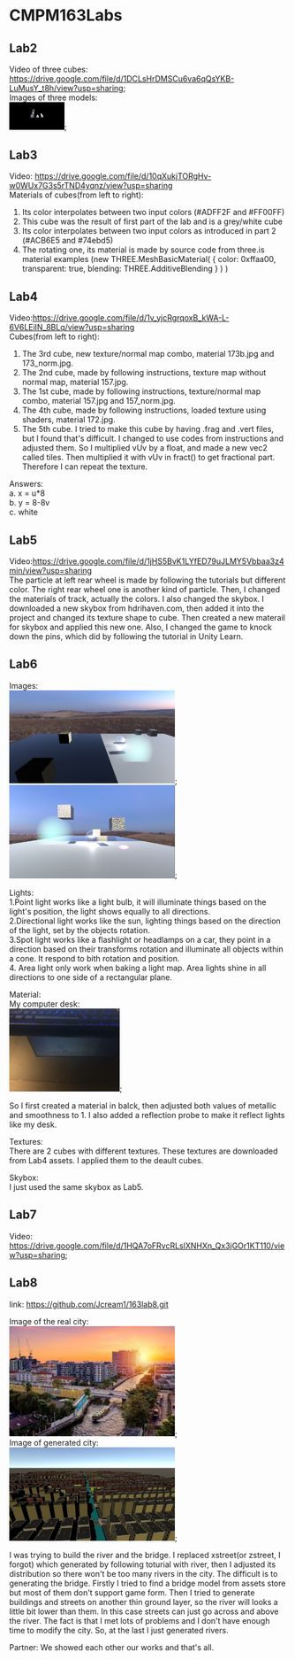 # CMPM163Labs
## Lab2
Video of three cubes: https://drive.google.com/file/d/1DCLsHrDMSCu6va6qQsYKB-LuMusY_t8h/view?usp=sharing;   
Images of three models:   
<img src="Images/lab2part2sc.png" width="100">;

## Lab3
Video: https://drive.google.com/file/d/10qXukjTORgHv-w0WUx7G3s5rTND4yqnz/view?usp=sharing     
Materials of cubes(from left to right): 
1. Its color interpolates between two input colors (#ADFF2F and #FF00FF)    
2. This cube was the result of first part of the lab and is a grey/white cube   
  3. Its color interpolates between two input colors as introduced in part 2 (#ACB6E5 and #74ebd5)    
4. The rotating one, its material is made by source code from three.is material examples (new THREE.MeshBasicMaterial( { color: 0xffaa00, transparent: true, blending: THREE.AdditiveBlending } ) )   

## Lab4
Video:https://drive.google.com/file/d/1v_yjcRgrqoxB_kWA-L-6V6LEiIN_8BLq/view?usp=sharing    
Cubes(from left to right):  
1. The 3rd cube, new texture/normal map combo, material 173b.jpg and 173_norm.jpg.    
2. The 2nd cube, made by following instructions, texture map without normal map, material 157.jpg.    
3. The 1st cube, made by following instructions, texture/normal map combo, material 157.jpg and 157_norm.jpg.
4. The 4th cube, made by following instructions, loaded texture using shaders, material 172.jpg.    
5. The 5th cube. I tried to make this cube by having .frag and .vert files, but I found that's difficult. I changed to use codes from instructions and adjusted them. So I multiplied vUv by a float, and made a new vec2 called tiles. Then multiplied it with vUv in fract() to get fractional part. Therefore I can repeat the texture.    
    
Answers:    
  a. x = u*8  
  b. y = 8-8v   
  c. white

## Lab5
Video:https://drive.google.com/file/d/1jHS5BvK1LYfED79uJLMY5Vbbaa3z4min/view?usp=sharing    
The particle at left rear wheel is made by following the tutorials but different color. The right rear wheel one is another kind of particle. Then, I changed the materials of track, actually the colors. I also changed the skybox. I downloaded a new skybox from hdrihaven.com, then added it into the project and changed its texture shape to cube. Then created a new materail for skybox and applied this new one. Also, I changed the game to knock down the pins, which did by following the tutorial in Unity Learn.

## Lab6
Images:     
<img src="Images/163Lab6P1.png" width="300">;
<img src="Images/163Lab6P2.png" width="300">;   
    
Lights:   
1.Point light works like a light bulb, it will illuminate things based on the light's position, the light shows equally to all directions.    
2.Directional light works like the sun, lighting things based on the direction of the light, set by the objects rotation.     
3.Spot light works like a flashlight or headlamps on a car, they point in a direction based on their transforms rotation and illuminate all objects within a cone. It respond to bith rotation and position.    
4. Area light only work when baking a light map. Area lights shine in all directions to one side of a rectangular plane.    

Material:   
My computer desk:   
<img src="Images/Desk.jpg" width="200">;
    
So I first created a material in balck, then adjusted both values of metallic and smoothness to 1. I also added a reflection probe to  make it reflect lights like my desk.     
    
Textures:     
There are 2 cubes with different textures. These textures are downloaded from Lab4 assets. I applied them to the deault cubes.    
    
Skybox:     
I just used the same skybox as Lab5. 

## Lab7
Video: https://drive.google.com/file/d/1HQA7oFRvcRLslXNHXn_Qx3jGOr1KT110/view?usp=sharing;    

## Lab8
link: https://github.com/Jcream1/163lab8.git    
    
Image of the real city:     
<img src="Images/ExampleCity.jpg" width="300">;   
Image of generated city:    
<img src="Images/MyCity.png" width="300">;    
    
I was trying to build the river and the bridge. I replaced xstreet(or zstreet, I forgot) which generated by following toturial with river, then I adjusted its distribution so there won't be too many rivers in the city. The difficult is to generating the bridge. Firstly I tried to find a bridge model from assets store but most of them don't support game form. Then I tried to generate buildings and streets on another thin ground layer, so the river will looks a little bit lower than them. In this case streets can just go across and above the river. The fact is that I met lots of problems and I don't have enough time to modify the city. So, at the last I just generated rivers.    
    
Partner: We showed each other our works and that's all. 

